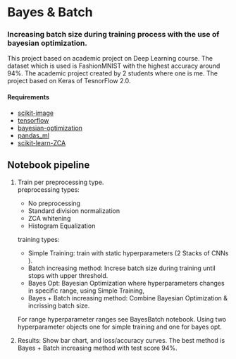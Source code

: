 # Bayes & Batch 
### Increasing batch size during training process with the use of bayesian optimization.
This project based on academic project on Deep Learning course. The dataset which is used is FashionMNIST with the highest accuracy around 94%. The academic project created by 2 students where one is me. The project based on Keras of TesnorFlow 2.0.
#### Requirements
- [scikit-image](https://github.com/scikit-image/scikit-image)
- [tensorflow](https://github.com/tensorflow/tensorflow)
- [bayesian-optimization](https://github.com/fmfn/BayesianOptimization)
- [pandas_ml](https://github.com/pandas-ml/pandas-ml)
- [scikit-learn-ZCA](https://github.com/mwv/zca)

## Notebook pipeline
1. Train per preprocessing type. \
   preprocessing types:
   * No preprocessing
   * Standard division normalization
   * ZCA whitening
   * Histogram Equalization
    
    training types:
   * Simple Training: train with static hyperparameters (2 Stacks of CNNs ).
   * Batch increasing method: Increse batch size during training until stops with upper threshold.
   * Bayes Opt: Bayesian Optimization where hyperparameters changes in specific range, using Simple Training,
   * Bayes + Batch increasing method: Combine Bayesian Optimization & incrissing batch size.
   
   For range hyperparameter ranges see BayesBatch notebook. Using two hyperparameter objects one for simple training and one for bayes opt.
   
2. Results: Show bar chart, and loss/accuracy curves. The best method is Bayes + Batch increasing method with test 
   score 94%.
